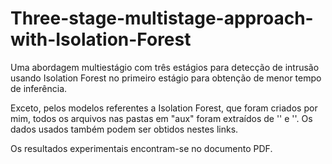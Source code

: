 # Three-stage-multistage-approach-with-Isolation-Forest
Uma abordagem multiestágio com três estágios para detecção de intrusão usando Isolation Forest no primeiro estágio para obtenção de menor tempo de inferência.

Exceto, pelos modelos referentes a Isolation Forest, que foram criados por mim, todos os arquivos nas pastas em "aux" foram extraídos de '' e ''. Os dados usados
também podem ser obtidos nestes links.

Os resultados experimentais encontram-se no documento PDF.
